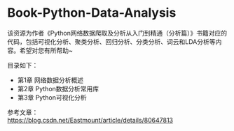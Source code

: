 # Book-Python-Data-Analysis
该资源为作者《Python网络数据爬取及分析从入门到精通（分析篇）》书籍对应的代码，包括可视化分析、聚类分析、回归分析、分类分析、词云和LDA分析等内容。希望对您有所帮助~

目录如下：
- 第1章 网络数据分析概述
- 第2章 Python数据分析常用库
- 第3章 Python可视化分析


参考文章：<br />
https://blog.csdn.net/Eastmount/article/details/80647813
